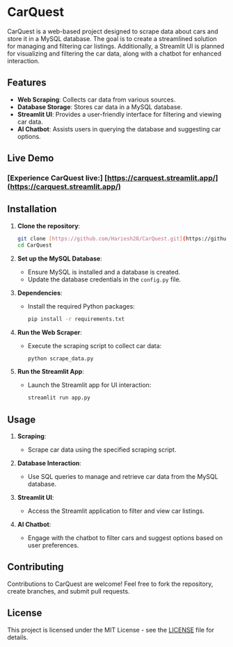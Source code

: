 # CarQuest

CarQuest is a web-based project designed to scrape data about cars and store it in a MySQL database. The goal is to create a streamlined solution for managing and filtering car listings. Additionally, a Streamlit UI is planned for visualizing and filtering the car data, along with a chatbot for enhanced interaction.

## Features

- **Web Scraping**: Collects car data from various sources.
- **Database Storage**: Stores car data in a MySQL database.
- **Streamlit UI**: Provides a user-friendly interface for filtering and viewing car data.
- **AI Chatbot**: Assists users in querying the database and suggesting car options.

## Live Demo

### [Experience CarQuest live:] [https://carquest.streamlit.app/](https://carquest.streamlit.app/)

## Installation

1.  **Clone the repository**:
    ```bash
    git clone [https://github.com/Hariesh28/CarQuest.git](https://github.com/Hariesh28/CarQuest.git)
    cd CarQuest
    ```

2.  **Set up the MySQL Database**:
    -   Ensure MySQL is installed and a database is created.
    -   Update the database credentials in the `config.py` file.

3.  **Dependencies**:
    -   Install the required Python packages:
        ```bash
        pip install -r requirements.txt
        ```

4.  **Run the Web Scraper**:
    -   Execute the scraping script to collect car data:
        ```bash
        python scrape_data.py
        ```

5.  **Run the Streamlit App**:
    -   Launch the Streamlit app for UI interaction:
        ```bash
        streamlit run app.py
        ```

## Usage

1.  **Scraping**:
    -   Scrape car data using the specified scraping script.

2.  **Database Interaction**:
    -   Use SQL queries to manage and retrieve car data from the MySQL database.

3.  **Streamlit UI**:
    -   Access the Streamlit application to filter and view car listings.

4.  **AI Chatbot**:
    -   Engage with the chatbot to filter cars and suggest options based on user preferences.

## Contributing

Contributions to CarQuest are welcome! Feel free to fork the repository, create branches, and submit pull requests.

## License

This project is licensed under the MIT License - see the [LICENSE](LICENSE) file for details.
